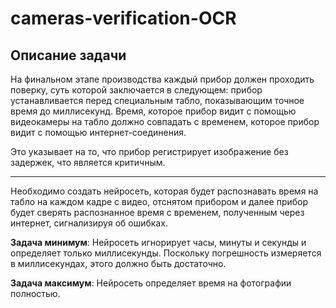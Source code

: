 # cameras-verification-OCR
## Описание задачи

На финальном этапе производства каждый прибор должен проходить поверку, суть которой заключается в следующем: прибор устанавливается перед специальным табло, показывающим точное время до миллисекунд. Время, которое прибор видит с помощью видеокамеры на табло должно совпадать с временем, которое прибор видит с помощью интернет-соединения.

Это указывает на то, что прибор регистрирует изображение без задержек, что является критичным.

---

Необходимо создать нейросеть, которая будет распознавать время на табло на каждом кадре с видео, отснятом прибором и далее прибор будет сверять распознанное время с временем, полученным через интернет, сигнализируя об ошибках.

<b>Задача минимум</b>:
Нейросеть игнорирует часы, минуты и секунды и определяет только миллисекунды. Поскольку погрешность измеряется в миллисекундах, этого должно быть достаточно.

<b>Задача максимум</b>:
Нейросеть определяет время на фотографии полностью.
